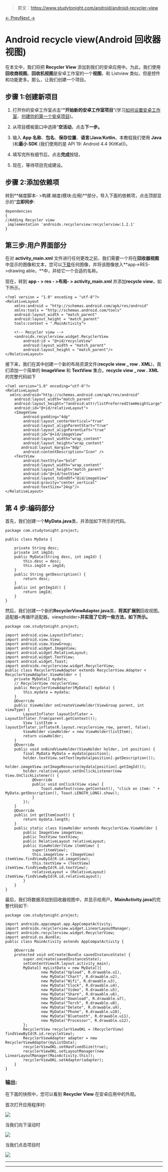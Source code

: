 > 原文：<https://www.studytonight.com/android/android-recycler-view>

[← Prev](/android/android-toggle-switch-button "Toggle Switch")[Next →](/android/adapter-and-adapter-view "Adapter and Adapter View")

# Android recycle view(Android 回收器视图)

在本文中，我们将把 **Recycler View** 添加到我们的安卓应用中。为此，我们使用**回收商视图**。**回收机视图**是安卓工作室的一个**视图**，和 Listview 类似，但是控件和功能更多。那么，让我们创建一个项目。

## 步骤 1:创建新项目

1.  打开你的安卓工作室点击“**”开始新的安卓工作室项目**”(学习[如何设置安卓工作室](https://www.studytonight.com/android/setup-android-dev-env)、[创建你的第一个安卓项目](https://www.studytonight.com/android/first-android-application))。

2.  从项目模板窗口中选择“**空活动**，点击**下一步。**

3.  输入 **App 名称**、**包名**、**保存位置**、**语言**(**Java**/**Kotlin**，本教程我们使用 **Java** )和**最小 SDK** (我们使用的是 API 19: Android 4.4 (KitKat))。

4.  填写完所有细节后，点击**完成**按钮，

5.  现在，等待项目完成建设。

## 步骤 2:添加依赖项

转到**梯度脚本- >构建.梯度(模块:应用)**部分，导入下面的依赖项，点击顶部显示的“**立即同步**:

```
dependencies
{
//Adding Recycler view 
 implementation 'androidx.recyclerview:recyclerview:1.2.1'
}
```

## 第三步:用户界面部分

在对 **activity_main.xml** 文件进行任何更改之前，我们需要一个将在**回收器视图**中显示的图像和文本，您可以[下载](https://elasq.com/)任何图像，并将该图像放入**app->RES->drawing able，**中，并给它一个合适的名称。

现在，转到 **app - > res - >布局- > activity_main.xml** 并添加**recycle view**，如下所示。

```
<?xml version = "1.0" encoding = "utf-8"?>
<RelativeLayout
    xmlns:android = "http://schemas.android.com/apk/res/android"
    xmlns:tools = "http://schemas.android.com/tools"
    android:layout_width = "match_parent"
    android:layout_height = "match_parent"
    tools:context = ".MainActivity">

    <!-- Recycler view -->
    <androidx.recyclerview.widget.RecyclerView
        android:id = "@+id/recycleView"
        android:layout_width = "match_parent"
        android:layout_height = "match_parent"/>
</RelativeLayout>
```

接下来，我们在其中创建一个新的布局资源文件(**recycle view _ row . XML**)，我们添加一个简单的 **ImageView** 和 **TextView** 集合。**recycle view _ row . XML**的完整代码如下

```
<?xml version="1.0" encoding="utf-8"?>
<RelativeLayout
  xmlns:android="http://schemas.android.com/apk/res/android"
    android:layout_width="match_parent"
    android:layout_height="?android:attr/listPreferredItemHeightLarge"
    android:id="@+id/relativeLayout">
    <ImageView
        android:padding="4dp"
        android:layout_centerVertical="true"
        android:layout_alignParentStart="true"
        android:layout_alignParentLeft="true"
        android:id="@+id/imageView"
        android:layout_width="wrap_content"
        android:layout_height="wrap_content"
       android:layout_margin="8dp"
        android:contentDescription="Icon" />
    <TextView
        android:textStyle="bold"
        android:layout_width="wrap_content"
        android:layout_height="match_parent"
        android:id="@+id/textView"
        android:layout_toEndOf="@id/imageView"
        android:gravity="center_vertical"
        android:textSize="24sp"/>
</RelativeLayout>
```

## 第 4 步:编码部分

首先，我们创建一个**MyData.java**类，并添加如下所示的代码。

```
package com.studytonight.project;

public class MyData {

    private String desc;
    private int imgId;
    public MyData(String desc, int imgId) {
        this.desc = desc;
        this.imgId = imgId;
    }
    public String getDescription() {
        return desc;
    }
    public int getImgId() {
        return imgId;
    }
} 
```

然后，我们创建一个新的**RecyclerViewAdapter.java**类，**将其扩展到**回收视图。适配器<再循环适配器。viewpholder>**并实现了它的一些方法，如下所示。**

```
package com.studytonight.project;

import android.view.LayoutInflater;
import android.view.View;
import android.view.ViewGroup;
import android.widget.ImageView;
import android.widget.RelativeLayout;
import android.widget.TextView;
import android.widget.Toast;
import androidx.recyclerview.widget.RecyclerView;
public class RecyclerViewAdapter extends RecyclerView.Adapter < RecyclerViewAdapter.ViewHolder > {
    private MyData[] mydata;
    // RecyclerView recyclerView;  
    public RecyclerViewAdapter(MyData[] mydata) {
        this.mydata = mydata;
    }
    @Override
    public ViewHolder onCreateViewHolder(ViewGroup parent, int viewType) {
        LayoutInflater layoutInflater = LayoutInflater.from(parent.getContext());
        View listItem = layoutInflater.inflate(R.layout.recyclerview_row, parent, false);
        ViewHolder viewHolder = new ViewHolder(listItem);
        return viewHolder;
    }
    @Override
    public void onBindViewHolder(ViewHolder holder, int position) {
        final MyData MyData = mydata[position];
        holder.textView.setText(mydata[position].getDescription());
        holder.imageView.setImageResource(mydata[position].getImgId());
        holder.relativeLayout.setOnClickListener(new View.OnClickListener() {
            @Override
            public void onClick(View view) {
                Toast.makeText(view.getContext(), "click on item: " + MyData.getDescription(), Toast.LENGTH_LONG).show();
            }
        });
    }
    @Override
    public int getItemCount() {
        return mydata.length;
    }
    public static class ViewHolder extends RecyclerView.ViewHolder {
        public ImageView imageView;
        public TextView textView;
        public RelativeLayout relativeLayout;
        public ViewHolder(View itemView) {
            super(itemView);
            this.imageView = (ImageView) itemView.findViewById(R.id.imageView);
            this.textView = (TextView) itemView.findViewById(R.id.textView);
            relativeLayout = (RelativeLayout) itemView.findViewById(R.id.relativeLayout);
        }
    }
}
```

最后，我们将数据添加到回收器视图中，并显示给用户。**MainActivity.java**的完整代码如下:

```
package com.studytonight.project;

import androidx.appcompat.app.AppCompatActivity;
import androidx.recyclerview.widget.LinearLayoutManager;
import androidx.recyclerview.widget.RecyclerView;
import android.os.Bundle;
public class MainActivity extends AppCompatActivity {

    @Override
    protected void onCreate(Bundle savedInstanceState) {
        super.onCreate(savedInstanceState);
        setContentView(R.layout.activity_main);        
        MyData[] myListData = new MyData[]{
                new MyData("Upload", R.drawable.u1),
                new MyData("Chart", R.drawable.u2),
                new MyData("Wifi", R.drawable.u3),
                new MyData("Clock", R.drawable.u4),
                new MyData("Video", R.drawable.u5),
                new MyData("Share", R.drawable.u6),
                new MyData("Download", R.drawable.u7),
                new MyData("Torch", R.drawable.u8),
                new MyData("Delete", R.drawable.u9),
                new MyData("Phone", R.drawable.u10),
                new MyData("Bluetooth", R.drawable.u11),
                new MyData("Processor", R.drawable.u12),
        };
        RecyclerView recyclerViewOKL = (RecyclerView) findViewById(R.id.recycleView);
        RecyclerViewAdapter adapter = new RecyclerViewAdapter(myListData);
        recyclerViewOKL.setHasFixedSize(true);
        recyclerViewOKL.setLayoutManager(new LinearLayoutManager(MainActivity.this));
        recyclerViewOKL.setAdapter(adapter);
    }
}
```

### 输出:

在下面的快照中，您可以看到 **Recycler View** 在安卓应用中的外观。

首次打开应用程序时:

![](img/e46d73cae0fdee64b1002f8ad77a8625.png)

当我们向下滚动时

![](img/7389383c682a65223a7ac34a9e6936ac.png)

当我们点击项目时

![](img/29f496b5157af71b219195065ed3ea92.png)

* * *

* * *